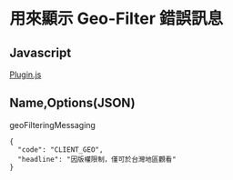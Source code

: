 # 用來顯示 Geo-Filter 錯誤訊息

## Javascript
[Plugin.js](https://raw.githubusercontent.com/IXlinfairuser/Brightcove_Plugin/master/geoFilteringMessaging/plugin.js)

## Name,Options(JSON)
geoFilteringMessaging  
```
{
  "code": "CLIENT_GEO",
  "headline": "因版權限制，僅可於台灣地區觀看"
}
```
